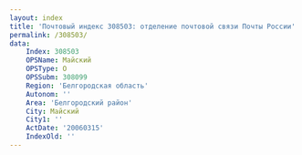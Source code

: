 ```yaml
---
layout: index
title: 'Почтовый индекс 308503: отделение почтовой связи Почты России'
permalink: /308503/
data:
    Index: 308503
    OPSName: Майский
    OPSType: О
    OPSSubm: 308099
    Region: 'Белгородская область'
    Autonom: ''
    Area: 'Белгородский район'
    City: Майский
    City1: ''
    ActDate: '20060315'
    IndexOld: ''
---
```

